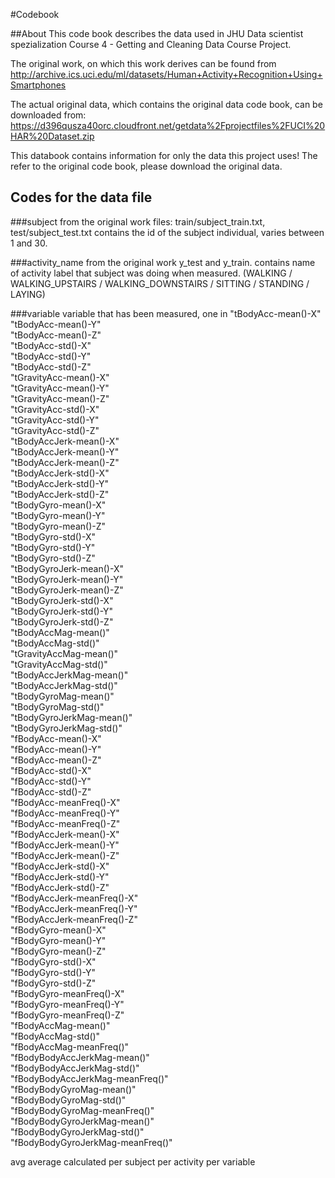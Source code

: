 #Codebook

##About
This code book describes the data used in JHU Data scientist spezialization Course 4 - Getting and Cleaning Data Course Project.

The original work, on which this work derives can be found from
http://archive.ics.uci.edu/ml/datasets/Human+Activity+Recognition+Using+Smartphones

The actual original data, which contains the original data code book, can be downloaded from:
https://d396qusza40orc.cloudfront.net/getdata%2Fprojectfiles%2FUCI%20HAR%20Dataset.zip

This databook contains information for only the data this project uses! The refer to the original code book, please download the original data.

## Codes for the data file
###subject 
    from the original work files: train/subject_train.txt, test/subject_test.txt
    contains the id of the subject individual, varies between 1 and 30.
    
###activity_name
    from the original work y_test and y_train.
    contains name of activity label that subject was doing when measured.
    (WALKING / WALKING_UPSTAIRS / WALKING_DOWNSTAIRS / SITTING / STANDING / LAYING)
    
###variable
    variable that has been measured, one in
    "tBodyAcc-mean()-X"
    "tBodyAcc-mean()-Y"               
    "tBodyAcc-mean()-Z"               
    "tBodyAcc-std()-X"               
    "tBodyAcc-std()-Y"                
    "tBodyAcc-std()-Z"                
    "tGravityAcc-mean()-X"            
    "tGravityAcc-mean()-Y"           
    "tGravityAcc-mean()-Z"            
    "tGravityAcc-std()-X"             
    "tGravityAcc-std()-Y"             
    "tGravityAcc-std()-Z"            
    "tBodyAccJerk-mean()-X"           
    "tBodyAccJerk-mean()-Y"           
    "tBodyAccJerk-mean()-Z"           
    "tBodyAccJerk-std()-X"           
    "tBodyAccJerk-std()-Y"            
    "tBodyAccJerk-std()-Z"            
    "tBodyGyro-mean()-X"              
    "tBodyGyro-mean()-Y"             
    "tBodyGyro-mean()-Z"              
    "tBodyGyro-std()-X"               
    "tBodyGyro-std()-Y"               
    "tBodyGyro-std()-Z"              
    "tBodyGyroJerk-mean()-X"          
    "tBodyGyroJerk-mean()-Y"          
    "tBodyGyroJerk-mean()-Z"          
    "tBodyGyroJerk-std()-X"          
    "tBodyGyroJerk-std()-Y"           
    "tBodyGyroJerk-std()-Z"           
    "tBodyAccMag-mean()"              
    "tBodyAccMag-std()"              
    "tGravityAccMag-mean()"           
    "tGravityAccMag-std()"            
    "tBodyAccJerkMag-mean()"          
    "tBodyAccJerkMag-std()"          
    "tBodyGyroMag-mean()"             
    "tBodyGyroMag-std()"              
    "tBodyGyroJerkMag-mean()"         
    "tBodyGyroJerkMag-std()"         
    "fBodyAcc-mean()-X"               
    "fBodyAcc-mean()-Y"               
    "fBodyAcc-mean()-Z"               
    "fBodyAcc-std()-X"               
    "fBodyAcc-std()-Y"                
    "fBodyAcc-std()-Z"                
    "fBodyAcc-meanFreq()-X"          
    "fBodyAcc-meanFreq()-Y"          
    "fBodyAcc-meanFreq()-Z"           
    "fBodyAccJerk-mean()-X"           
    "fBodyAccJerk-mean()-Y"           
    "fBodyAccJerk-mean()-Z"          
    "fBodyAccJerk-std()-X"            
    "fBodyAccJerk-std()-Y"            
    "fBodyAccJerk-std()-Z"            
    "fBodyAccJerk-meanFreq()-X"      
    "fBodyAccJerk-meanFreq()-Y"       
    "fBodyAccJerk-meanFreq()-Z"       
    "fBodyGyro-mean()-X"              
    "fBodyGyro-mean()-Y"             
    "fBodyGyro-mean()-Z"              
    "fBodyGyro-std()-X"               
    "fBodyGyro-std()-Y"               
    "fBodyGyro-std()-Z"              
    "fBodyGyro-meanFreq()-X"          
    "fBodyGyro-meanFreq()-Y"          
    "fBodyGyro-meanFreq()-Z"          
    "fBodyAccMag-mean()"             
    "fBodyAccMag-std()"               
    "fBodyAccMag-meanFreq()"          
    "fBodyBodyAccJerkMag-mean()"      
    "fBodyBodyAccJerkMag-std()"      
    "fBodyBodyAccJerkMag-meanFreq()"  
    "fBodyBodyGyroMag-mean()"         
    "fBodyBodyGyroMag-std()"          
    "fBodyBodyGyroMag-meanFreq()"    
    "fBodyBodyGyroJerkMag-mean()"     
    "fBodyBodyGyroJerkMag-std()"      
    "fBodyBodyGyroJerkMag-meanFreq()"
    
avg
    average calculated per subject per activity per variable